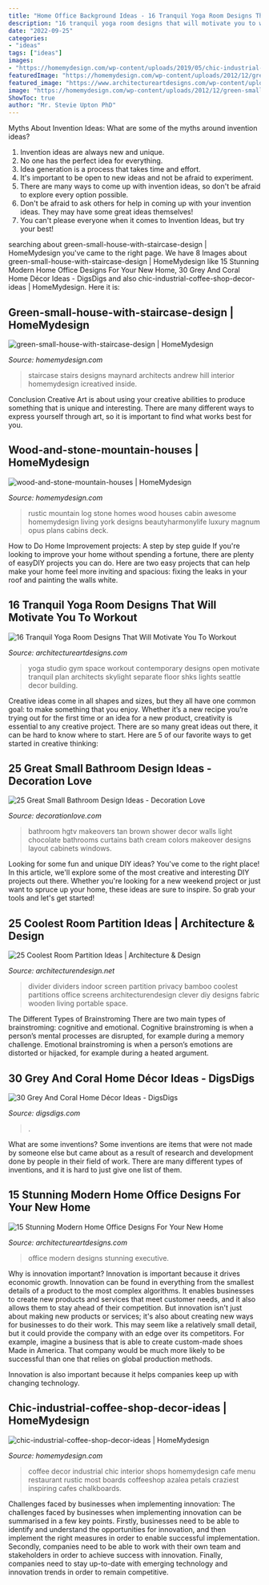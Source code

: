 ```yaml
---
title: "Home Office Background Ideas - 16 Tranquil Yoga Room Designs That Will Motivate You To Workout"
description: "16 tranquil yoga room designs that will motivate you to workout"
date: "2022-09-25"
categories:
- "ideas"
tags: ["ideas"]
images:
- "https://homemydesign.com/wp-content/uploads/2019/05/chic-industrial-coffee-shop-decor-ideas.jpg"
featuredImage: "https://homemydesign.com/wp-content/uploads/2012/12/green-small-house-with-staircase-design.jpg"
featured_image: "https://www.architectureartdesigns.com/wp-content/uploads/2014/08/15-Stunning-Modern-Home-Office-Designs-For-Your-New-Home-3-630x833.jpg"
image: "https://homemydesign.com/wp-content/uploads/2012/12/green-small-house-with-staircase-design.jpg"
ShowToc: true
author: "Mr. Stevie Upton PhD"
---
```



Myths About Invention Ideas: What are some of the myths around invention ideas?
1. Invention ideas are always new and unique.
2. No one has the perfect idea for everything.
3. Idea generation is a process that takes time and effort.
4. It's important to be open to new ideas and not be afraid to experiment.
5. There are many ways to come up with invention ideas, so don't be afraid to explore every option possible.
6. Don't be afraid to ask others for help in coming up with your invention ideas. They may have some great ideas themselves!
7. You can't please everyone when it comes to Invention Ideas, but try your best!

	

		
searching about green-small-house-with-staircase-design | HomeMydesign you've came to the right page. We have 8 Images about green-small-house-with-staircase-design | HomeMydesign like 15 Stunning Modern Home Office Designs For Your New Home, 30 Grey And Coral Home Décor Ideas - DigsDigs and also chic-industrial-coffee-shop-decor-ideas | HomeMydesign. Here it is:
		
    
## Green-small-house-with-staircase-design | HomeMydesign

<img loading=lazy src="https://homemydesign.com/wp-content/uploads/2012/12/green-small-house-with-staircase-design.jpg" onerror="this.onerror=null;this.src='https://tse3.mm.bing.net/th?id=OIP.OrOVL_ggNi8RbZvzz1NpSgHaKn&amp;pid=15.1';" alt="green-small-house-with-staircase-design | HomeMydesign">

_Source: homemydesign.com_

>staircase stairs designs maynard architects andrew hill interior homemydesign icreatived inside. 

	

Conclusion
Creative Art is about using your creative abilities to produce something that is unique and interesting. There are many different ways to express yourself through art, so it is important to find what works best for you.

    
## Wood-and-stone-mountain-houses | HomeMydesign

<img loading=lazy src="https://homemydesign.com/wp-content/uploads/2014/08/wood-and-stone-mountain-houses.jpg" onerror="this.onerror=null;this.src='https://tse3.mm.bing.net/th?id=OIP.sYV74pgx0IgRSbS-RUZk3gHaKZ&amp;pid=15.1';" alt="wood-and-stone-mountain-houses | HomeMydesign">

_Source: homemydesign.com_

>rustic mountain log stone homes wood houses cabin awesome homemydesign living york designs beautyharmonylife luxury magnum opus plans cabins deck. 

	

How to Do Home Improvement projects: A step by step guide
If you're looking to improve your home without spending a fortune, there are plenty of easyDIY projects you can do. Here are two easy projects that can help make your home feel more inviting and spacious: fixing the leaks in your roof and painting the walls white.

    
## 16 Tranquil Yoga Room Designs That Will Motivate You To Workout

<img loading=lazy src="https://www.architectureartdesigns.com/wp-content/uploads/2014/11/16-Tranquil-Yoga-Room-Designs-That-Will-Motivate-You-To-Workout-6-630x840.jpg" onerror="this.onerror=null;this.src='https://tse3.mm.bing.net/th?id=OIP.N5qwETo-DDS45DuTRE3BUAHaJ4&amp;pid=15.1';" alt="16 Tranquil Yoga Room Designs That Will Motivate You To Workout">

_Source: architectureartdesigns.com_

>yoga studio gym space workout contemporary designs open motivate tranquil plan architects skylight separate floor shks lights seattle decor building. 

	

Creative ideas come in all shapes and sizes, but they all have one common goal: to make something that you enjoy. Whether it’s a new recipe you’re trying out for the first time or an idea for a new product, creativity is essential to any creative project. There are so many great ideas out there, it can be hard to know where to start. Here are 5 of our favorite ways to get started in creative thinking: 

    
## 25 Great Small Bathroom Design Ideas - Decoration Love

<img loading=lazy src="http://www.decorationlove.com/wp-content/uploads/2016/09/HGTV-Small-Bathroom-Makeovers-Ideas-2.jpg" onerror="this.onerror=null;this.src='https://tse3.mm.bing.net/th?id=OIP._aTnI8MTsHtbeoFv9SyQ4gHaJ3&amp;pid=15.1';" alt="25 Great Small Bathroom Design Ideas - Decoration Love">

_Source: decorationlove.com_

>bathroom hgtv makeovers tan brown shower decor walls light chocolate bathrooms curtains bath cream colors makeover designs layout cabinets windows. 

	

Looking for some fun and unique DIY ideas? You've come to the right place! In this article, we'll explore some of the most creative and interesting DIY projects out there. Whether you're looking for a new weekend project or just want to spruce up your home, these ideas are sure to inspire. So grab your tools and let's get started!

    
## 25 Coolest Room Partition Ideas | Architecture &amp; Design

<img loading=lazy src="http://cdn.architecturendesign.net/wp-content/uploads/2014/08/2239.jpg" onerror="this.onerror=null;this.src='https://tse4.mm.bing.net/th?id=OIP.ecpa_7Gskj2Q6siJYP2MYQAAAA&amp;pid=15.1';" alt="25 Coolest Room Partition Ideas | Architecture &amp; Design">

_Source: architecturendesign.net_

>divider dividers indoor screen partition privacy bamboo coolest partitions office screens architecturendesign clever diy designs fabric wooden living portable space. 

	

The Different Types of Brainstroming
There are two main types of brainstroming: cognitive and emotional. Cognitive brainstroming is when a person’s mental processes are disrupted, for example during a memory challenge. Emotional brainstroming is when a person’s emotions are distorted or hijacked, for example during a heated argument.

    
## 30 Grey And Coral Home Décor Ideas - DigsDigs

<img loading=lazy src="https://www.digsdigs.com/photos/grey-and-coral-home-decor-ideas-30.jpg" onerror="this.onerror=null;this.src='https://tse3.mm.bing.net/th?id=OIP.GI8-xT4laSB8MU6nmwZ7-QHaJ4&amp;pid=15.1';" alt="30 Grey And Coral Home Décor Ideas - DigsDigs">

_Source: digsdigs.com_

>. 

	

What are some inventions?
Some inventions are items that were not made by someone else but came about as a result of research and development done by people in their field of work. There are many different types of inventions, and it is hard to just give one list of them.

    
## 15 Stunning Modern Home Office Designs For Your New Home

<img loading=lazy src="https://www.architectureartdesigns.com/wp-content/uploads/2014/08/15-Stunning-Modern-Home-Office-Designs-For-Your-New-Home-3-630x833.jpg" onerror="this.onerror=null;this.src='https://tse2.mm.bing.net/th?id=OIP.hX1sfzCrCftpu9LztyEuowHaJy&amp;pid=15.1';" alt="15 Stunning Modern Home Office Designs For Your New Home">

_Source: architectureartdesigns.com_

>office modern designs stunning executive. 

	

Why is innovation important?
Innovation is important because it drives economic growth. Innovation can be found in everything from the smallest details of a product to the most complex algorithms. It enables businesses to create new products and services that meet customer needs, and it also allows them to stay ahead of their competition.
But innovation isn't just about making new products or services; it's also about creating new ways for businesses to do their work. This may seem like a relatively small detail, but it could provide the company with an edge over its competitors. For example, imagine a business that is able to create custom-made shoes Made in America. That company would be much more likely to be successful than one that relies on global production methods.

Innovation is also important because it helps companies keep up with changing technology.

    
## Chic-industrial-coffee-shop-decor-ideas | HomeMydesign

<img loading=lazy src="https://homemydesign.com/wp-content/uploads/2019/05/chic-industrial-coffee-shop-decor-ideas.jpg" onerror="this.onerror=null;this.src='https://tse4.mm.bing.net/th?id=OIP.UbGFDmkg_Vb9zXvzAxoqmgHaLG&amp;pid=15.1';" alt="chic-industrial-coffee-shop-decor-ideas | HomeMydesign">

_Source: homemydesign.com_

>coffee decor industrial chic interior shops homemydesign cafe menu restaurant rustic most boards coffeeshop azalea petals craziest inspiring cafes chalkboards. 

	

Challenges faced by businesses when implementing innovation:
The challenges faced by businesses when implementing innovation can be summarised in a few key points. Firstly, businesses need to be able to identify and understand the opportunities for innovation, and then implement the right measures in order to enable successful implementation. Secondly, companies need to be able to work with their own team and stakeholders in order to achieve success with innovation. Finally, companies need to stay up-to-date with emerging technology and innovation trends in order to remain competitive.

